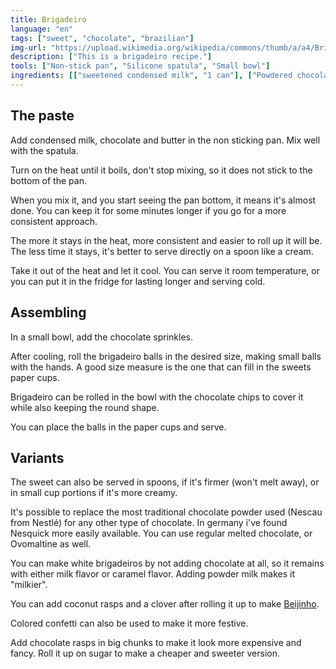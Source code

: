 ```yaml
---
title: Brigadeiro
language: "en"
tags: ["sweet", "chocolate", "brazilian"]
img-url: "https://upload.wikimedia.org/wikipedia/commons/thumb/a/a4/Brigadeiro.jpg/1280px-Brigadeiro.jpg"
description: ["This is a brigadeiro recipe."]
tools: ["Non-stick pan", "Silicone spatula", "Small bowl"]
ingredients: [["sweetened condensed milk", "1 can"], ["Powdered chocolate", "2-3 spoons"], ["butter", "1 spoon"], ["Chocolate sprinkles", ""]]
---
```


## The paste

Add condensed milk, chocolate and butter in the non sticking pan. Mix well with the spatula.

Turn on the heat until it boils, don't stop mixing, so it does not stick to the bottom of the pan.

When you mix it, and you start seeing the pan bottom, it means it's almost done. You can keep it for some minutes longer if you go for a more consistent approach. 

The more it stays in the heat, more consistent and easier to roll up it will be. The less time it stays, it's better to serve directly on a spoon like a cream.

Take it out of the heat and let it cool. You can serve it room temperature, or you can put it in the fridge for lasting longer and serving cold.

## Assembling

In a small bowl, add the chocolate sprinkles.

After cooling, roll the brigadeiro balls in the desired size, making small balls with the hands. A good size measure is the one that can fill in the sweets paper cups.

Brigadeiro can be rolled in the bowl with the chocolate chips to cover it while also keeping the round shape.

You can place the balls in the paper cups and serve.

## Variants

The sweet can also be served in spoons, if it's firmer (won't melt away), or in small cup portions if it's more creamy.

It's possible to replace the most traditional chocolate powder used (Nescau from Nestlé) for any other type of chocolate. In germany i've found Nesquick more easily available. You can use regular melted chocolate, or Ovomaltine as well. 

You can make white brigadeiros by not adding chocolate at all, so it remains with either milk flavor or caramel flavor. Adding powder milk makes it "milkier".

You can add coconut rasps and a clover after rolling it up to make [Beijinho](../beijinho).

Colored confetti can also be used to make it more festive. 

Add chocolate rasps in big chunks to make it look more expensive and fancy. Roll it up on sugar to make a cheaper and sweeter version.